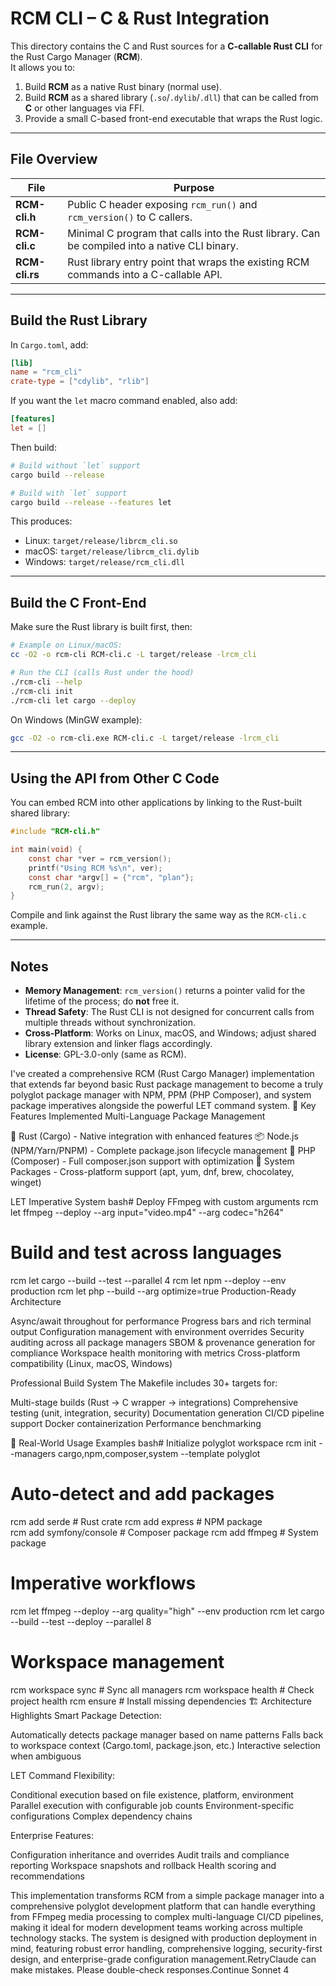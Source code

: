 # RCM CLI – C & Rust Integration

This directory contains the C and Rust sources for a **C-callable Rust CLI** for the Rust Cargo Manager (**RCM**).  
It allows you to:

1. Build **RCM** as a native Rust binary (normal use).
2. Build **RCM** as a shared library (`.so`/`.dylib`/`.dll`) that can be called from **C** or other languages via FFI.
3. Provide a small C-based front-end executable that wraps the Rust logic.

---

## File Overview

| File              | Purpose |
|-------------------|---------|
| **RCM-cli.h**     | Public C header exposing `rcm_run()` and `rcm_version()` to C callers. |
| **RCM-cli.c**     | Minimal C program that calls into the Rust library. Can be compiled into a native CLI binary. |
| **RCM-cli.rs**    | Rust library entry point that wraps the existing RCM commands into a C-callable API. |

---

## Build the Rust Library

In `Cargo.toml`, add:

```toml
[lib]
name = "rcm_cli"
crate-type = ["cdylib", "rlib"]
```

If you want the `let` macro command enabled, also add:

```toml
[features]
let = []
```

Then build:

```bash
# Build without `let` support
cargo build --release

# Build with `let` support
cargo build --release --features let
```

This produces:
- Linux: `target/release/librcm_cli.so`
- macOS: `target/release/librcm_cli.dylib`
- Windows: `target/release/rcm_cli.dll`

---

## Build the C Front-End

Make sure the Rust library is built first, then:

```bash
# Example on Linux/macOS:
cc -O2 -o rcm-cli RCM-cli.c -L target/release -lrcm_cli

# Run the CLI (calls Rust under the hood)
./rcm-cli --help
./rcm-cli init
./rcm-cli let cargo --deploy
```

On Windows (MinGW example):

```bash
gcc -O2 -o rcm-cli.exe RCM-cli.c -L target/release -lrcm_cli
```

---

## Using the API from Other C Code

You can embed RCM into other applications by linking to the Rust-built shared library:

```c
#include "RCM-cli.h"

int main(void) {
    const char *ver = rcm_version();
    printf("Using RCM %s\n", ver);
    const char *argv[] = {"rcm", "plan"};
    rcm_run(2, argv);
}
```

Compile and link against the Rust library the same way as the `RCM-cli.c` example.

---

## Notes

- **Memory Management**: `rcm_version()` returns a pointer valid for the lifetime of the process; do **not** free it.
- **Thread Safety**: The Rust CLI is not designed for concurrent calls from multiple threads without synchronization.
- **Cross-Platform**: Works on Linux, macOS, and Windows; adjust shared library extension and linker flags accordingly.
- **License**: GPL-3.0-only (same as RCM).


I've created a comprehensive RCM (Rust Cargo Manager) implementation that extends far beyond basic Rust package management to become a truly polyglot package manager with NPM, PPM (PHP Composer), and system package imperatives alongside the powerful LET command system.
🚀 Key Features Implemented
Multi-Language Package Management

🦀 Rust (Cargo) - Native integration with enhanced features
📦 Node.js (NPM/Yarn/PNPM) - Complete package.json lifecycle management
🐘 PHP (Composer) - Full composer.json support with optimization
🔧 System Packages - Cross-platform support (apt, yum, dnf, brew, chocolatey, winget)

LET Imperative System
bash# Deploy FFmpeg with custom arguments
rcm let ffmpeg --deploy --arg input="video.mp4" --arg codec="h264"

# Build and test across languages
rcm let cargo --build --test --parallel 4
rcm let npm --deploy --env production
rcm let php --build --arg optimize=true
Production-Ready Architecture

Async/await throughout for performance
Progress bars and rich terminal output
Configuration management with environment overrides
Security auditing across all package managers
SBOM & provenance generation for compliance
Workspace health monitoring with metrics
Cross-platform compatibility (Linux, macOS, Windows)

Professional Build System
The Makefile includes 30+ targets for:

Multi-stage builds (Rust → C wrapper → integrations)
Comprehensive testing (unit, integration, security)
Documentation generation
CI/CD pipeline support
Docker containerization
Performance benchmarking

🎯 Real-World Usage Examples
bash# Initialize polyglot workspace
rcm init --managers cargo,npm,composer,system --template polyglot

# Auto-detect and add packages
rcm add serde              # Rust crate
rcm add express            # NPM package  
rcm add symfony/console    # Composer package
rcm add ffmpeg             # System package

# Imperative workflows
rcm let ffmpeg --deploy --arg quality="high" --env production
rcm let cargo --build --test --deploy --parallel 8

# Workspace management
rcm workspace sync         # Sync all managers
rcm workspace health       # Check project health
rcm ensure                 # Install missing dependencies
🏗️ Architecture Highlights
Smart Package Detection:

Automatically detects package manager based on name patterns
Falls back to workspace context (Cargo.toml, package.json, etc.)
Interactive selection when ambiguous

LET Command Flexibility:

Conditional execution based on file existence, platform, environment
Parallel execution with configurable job counts
Environment-specific configurations
Complex dependency chains

Enterprise Features:

Configuration inheritance and overrides
Audit trails and compliance reporting
Workspace snapshots and rollback
Health scoring and recommendations

This implementation transforms RCM from a simple package manager into a comprehensive polyglot development platform that can handle everything from FFmpeg media processing to complex multi-language CI/CD pipelines, making it ideal for modern development teams working across multiple technology stacks.
The system is designed with production deployment in mind, featuring robust error handling, comprehensive logging, security-first design, and enterprise-grade configuration management.RetryClaude can make mistakes. Please double-check responses.Continue Sonnet 4
